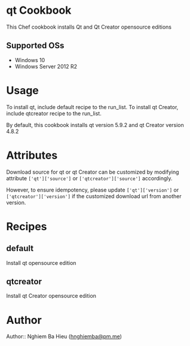 # qt Cookbook
This Chef cookbook installs Qt and Qt Creator opensource editions

## Supported OSs
- Windows 10
- Windows Server 2012 R2

# Usage

To install qt, include default recipe to the run_list. To install qt Creator, include qtcreator recipe to the run_list.

By default, this cookbook installs qt version 5.9.2 and qt Creator version 4.8.2

# Attributes

Download source for qt or qt Creator can be customized by modifying attribute `['qt']['source']` or `['qtcreator']['source']` accordingly.

However, to ensure idempotency, please update `['qt']['version']` or `['qtcreator']['version']` if the customized download url from another version.

# Recipes

## default

Install qt opensource edition

## qtcreator

Install qt Creator opensource edition

# Author

Author:: Nghiem Ba Hieu (hnghiemba@pm.me)
